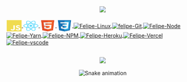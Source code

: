 <div align="center">
  <a href="https://www.linkedin.com/in/felipesindeaux/">
  <img height="180em" src="https://github-readme-stats.vercel.app/api?username=felipesindeaux&show_icons=true&theme=prussian&include_all_commits=true&count_private=true"/>
<!--   <img height="180em" src="https://github-readme-stats.vercel.app/api/top-langs/?username=felipesindeaux&layout=compact&langs_count=7&theme=prussian"/> -->
</div>
<div style="display: inline_block"><br>
  <img align="center" alt="Felipe-Js" height="30" width="40" src="https://raw.githubusercontent.com/devicons/devicon/master/icons/javascript/javascript-plain.svg">
  <img align="center" alt="Felipe-React" height="30" width="40" src="https://raw.githubusercontent.com/devicons/devicon/master/icons/react/react-original.svg">
  <img align="center" alt="Felipe-HTML" height="30" width="40" src="https://raw.githubusercontent.com/devicons/devicon/master/icons/html5/html5-original.svg">
  <img align="center" alt="Felipe-CSS" height="30" width="40" src="https://raw.githubusercontent.com/devicons/devicon/master/icons/css3/css3-original.svg">
  <img align="center" alt="Felipe-Linux" height="40" width="50" src="https://cdn.jsdelivr.net/gh/devicons/devicon/icons/linux/linux-original.svg">
  <img align="center" alt="felipe-Git" height="40" width="50" src="https://cdn.jsdelivr.net/gh/devicons/devicon/icons/git/git-original.svg">  
  <img align="center" alt="Felipe-Node" height="40" width="50" src="https://cdn.jsdelivr.net/gh/devicons/devicon/icons/nodejs/nodejs-original.svg">
  <img align="center" alt="Felipe-Yarn" height="40" width="50" src="https://cdn.jsdelivr.net/gh/devicons/devicon/icons/yarn/yarn-original.svg" />
  <img align="center" alt="Felipe-NPM" height="40" width="50" src="https://cdn.jsdelivr.net/gh/devicons/devicon/icons/npm/npm-original-wordmark.svg">
  <img align="center" alt="Felipe-Heroku" height="40" width="50" src="https://cdn.jsdelivr.net/gh/devicons/devicon/icons/heroku/heroku-plain.svg" />
  <img align="center" alt="Felipe-Vercel" height="20" width="50" src="https://seeklogo.com/images/V/vercel-logo-11E85AE911-seeklogo.com.png" />
  <img align="center" alt="Felipe-vscode" height="40" width="70" src="https://cdn.jsdelivr.net/gh/devicons/devicon/icons/vscode/vscode-original.svg" />
</div>

 ##

<div align="center"> 
  <a href="https://www.linkedin.com/in/felipesindeaux/" target="_blank"><img src="https://img.shields.io/badge/-LinkedIn-%230077B5?style=for-the-badge&logo=linkedin&logoColor=white" target="_blank"></a> 
 
  ![Snake animation](https://github.com/felipesindeaux/felipesindeaux/blob/output/github-contribution-grid-snake.svg)
 
</div>
